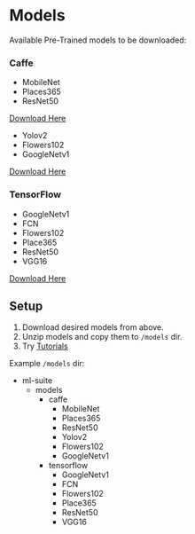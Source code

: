 # Models

Available Pre-Trained models to be downloaded:

### Caffe
- MobileNet
- Places365
- ResNet50

[Download Here ](https://www.xilinx.com/member/forms/download/xef.html?filename=mobilenet-places365-resnet50.zip)

- Yolov2
- Flowers102
- GoogleNetv1

[Download Here ](https://www.xilinx.com/member/forms/download/xef.html?filename=yolov2-flowers102-googlenetv1.zip)

### TensorFlow

- GoogleNetv1
- FCN
- Flowers102
- Place365
- ResNet50
- VGG16

[Download Here ](https://www.xilinx.com/member/forms/download/xef.html?filename=tensorflow.zip)


## Setup

1. Download desired models from above.
2. Unzip models and copy them to `/models` dir.
3. Try [Tutorials][]

Example `/models` dir:  
- ml-suite  
  - models
    - caffe
      - MobileNet
      - Places365
      - ResNet50
      - Yolov2
      - Flowers102
      - GoogleNetv1
    - tensorflow
      - GoogleNetv1
      - FCN
      - Flowers102
      - Place365
      - ResNet50
      - VGG16






[Tutorials]: ../docs/tutorials/README.md
